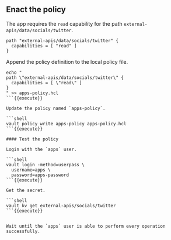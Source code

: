 ## Enact the policy

The app requires the `read` capability for the path `external-apis/data/socials/twitter`.

```hcl
path "external-apis/data/socials/twitter" {
  capabilities = [ "read" ]
}
```

Append the policy definition to the local policy file.

```shell
echo "
path \"external-apis/data/socials/twitter\" {
  capabilities = [ \"read\" ]
}
" >> apps-policy.hcl
```{{execute}}

Update the policy named `apps-policy`.

```shell
vault policy write apps-policy apps-policy.hcl
```{{execute}}

#### Test the policy

Login with the `apps` user.

```shell
vault login -method=userpass \
  username=apps \
  password=apps-password
```{{execute}}

Get the secret.

```shell
vault kv get external-apis/socials/twitter
```{{execute}}


Wait until the `apps` user is able to perform every operation successfully.
